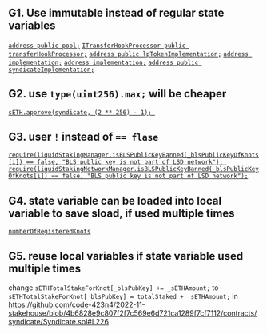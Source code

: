 ## G1. Use immutable instead of regular state variables
[`address public pool;`](https://github.com/code-423n4/2022-11-stakehouse/blob/4b6828e9c807f2f7c569e6d721ca1289f7cf7112/contracts/liquid-staking/GiantLP.sol#L11)
[`ITransferHookProcessor public transferHookProcessor;`](https://github.com/code-423n4/2022-11-stakehouse/blob/4b6828e9c807f2f7c569e6d721ca1289f7cf7112/contracts/liquid-staking/GiantLP.sol#L14)
[`address public lpTokenImplementation;`](https://github.com/code-423n4/2022-11-stakehouse/blob/4b6828e9c807f2f7c569e6d721ca1289f7cf7112/contracts/liquid-staking/LPTokenFactory.sol#L15)
[`address implementation;`](https://github.com/code-423n4/2022-11-stakehouse/blob/4b6828e9c807f2f7c569e6d721ca1289f7cf7112/contracts/liquid-staking/SavETHVaultDeployer.sol#L13)
[`address implementation;`](https://github.com/code-423n4/2022-11-stakehouse/blob/4b6828e9c807f2f7c569e6d721ca1289f7cf7112/contracts/liquid-staking/StakingFundsVaultDeployer.sol#L13)
[`address public syndicateImplementation;`](https://github.com/code-423n4/2022-11-stakehouse/blob/4b6828e9c807f2f7c569e6d721ca1289f7cf7112/contracts/syndicate/SyndicateFactory.sol#L13)

## G2. use `type(uint256).max;` will be cheaper
[`sETH.approve(syndicate, (2 ** 256) - 1); `](https://github.com/code-423n4/2022-11-stakehouse/blob/4b6828e9c807f2f7c569e6d721ca1289f7cf7112/contracts/liquid-staking/LiquidStakingManager.sol#L870)

## G3. user `!` instead of `== flase` 
[`require(liquidStakingManager.isBLSPublicKeyBanned(_blsPublicKeyOfKnots[i]) == false, "BLS public key is not part of LSD network"); `](https://github.com/code-423n4/2022-11-stakehouse/blob/4b6828e9c807f2f7c569e6d721ca1289f7cf7112/contracts/liquid-staking/SavETHVault.sol#L64)
[`require(liquidStakingNetworkManager.isBLSPublicKeyBanned(_blsPublicKeyOfKnots[i]) == false, "BLS public key is not part of LSD network");`](https://github.com/code-423n4/2022-11-stakehouse/blob/4b6828e9c807f2f7c569e6d721ca1289f7cf7112/contracts/liquid-staking/StakingFundsVault.sol#L79)

## G4. state variable can be loaded into local variable to save sload, if used multiple times
[`numberOfRegisteredKnots`](https://github.com/code-423n4/2022-11-stakehouse/blob/4b6828e9c807f2f7c569e6d721ca1289f7cf7112/contracts/syndicate/Syndicate.sol#L189) 

## G5. reuse local variables if state variable used multiple times
change `sETHTotalStakeForKnot[_blsPubKey] += _sETHAmount;` to `sETHTotalStakeForKnot[_blsPubKey] = totalStaked + _sETHAmount;`
in https://github.com/code-423n4/2022-11-stakehouse/blob/4b6828e9c807f2f7c569e6d721ca1289f7cf7112/contracts/syndicate/Syndicate.sol#L226

